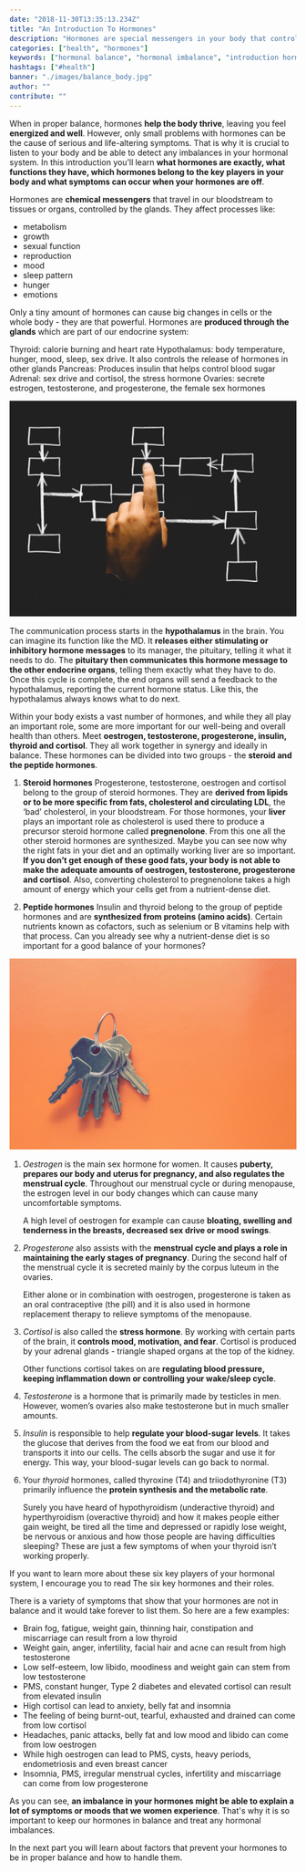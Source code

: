 ```yaml
---
date: "2018-11-30T13:35:13.234Z"
title: "An Introduction To Hormones"
description: "Hormones are special messengers in your body that control major bodily functions. When in balance, they let you thrive, however, a small hormonal imbalance can already totally throw you off your game. Learn more about hormonal balance and how to achieve it. »"
categories: ["health", "hormones"]
keywords: ["hormonal balance", "hormonal imbalance", "introduction hormones"]
hashtags: ["#health"]
banner: "./images/balance_body.jpg"
author: ""
contribute: ""
---
```


When in proper balance, hormones **help the body thrive**, leaving you feel **energized and well**. However, only small problems with hormones can be the cause of serious and life-altering symptoms. That is why it is crucial to listen to your body and be able to detect any imbalances in your hormonal system. In this introduction you’ll learn **what hormones are exactly, what functions they have, which hormones belong to the key players in your body and what symptoms can occur when your hormones are off**.

<Title id="introduction-hormones">What are hormones?</Title>

Hormones are **chemical messengers** that travel in our bloodstream to tissues or organs, controlled by the glands. They affect processes like:

- metabolism
- growth
- sexual function
- reproduction
- mood
- sleep pattern
- hunger
- emotions

Only a tiny amount of hormones can cause big changes in cells or the whole body - they are that powerful.
Hormones are **produced through the glands** which are part of our endocrine system:

Thyroid: calorie burning and heart rate
Hypothalamus: body temperature, hunger, mood, sleep, sex drive. It also controls the release of hormones in other glands
Pancreas: Produces insulin that helps control blood sugar
Adrenal: sex drive and cortisol, the stress hormone
Ovaries: secrete estrogen, testosterone, and progesterone, the female sex hormones

<Title id="introduction-hormones">How communication works among organs</Title>

![hormone introduction communication organs](./images/communication.jpg)

The communication process starts in the **hypothalamus** in the brain. You can imagine its function like the MD. It **releases either stimulating or inhibitory hormone messages** to its manager, the pituitary, telling it what it needs to do. The **pituitary then communicates this hormone message to the other endocrine organs**, telling them exactly what they have to do. Once this cycle is complete, the end organs will send a feedback to the hypothalamus, reporting the current hormone status. Like this, the hypothalamus always knows what to do next.

<Title id="introduction-hormone-types">What are the major types of hormones?</Title>

Within your body exists a vast number of hormones, and while they all play an important role, some are more important for our well-being and overall health than others. Meet **oestrogen, testosterone, progesterone, insulin, thyroid and cortisol**. They all work together in synergy and ideally in balance. These hormones can be divided into two groups - the **steroid and the peptide hormones**.

1. **Steroid hormones**
Progesterone, testosterone, oestrogen and cortisol belong to the group of steroid hormones. They are **derived from lipids or to be more specific from fats, cholesterol and circulating LDL**, the ‘bad’ cholesterol, in your bloodstream. For those hormones, your **liver** plays an important role as cholesterol is used there to produce a precursor steroid hormone called **pregnenolone**. From this one all the other steroid hormones are synthesized. Maybe you can see now why the right fats in your diet and an optimally working liver are so important. **If you don’t get enough of these good fats, your body is not able to make the adequate amounts of oestrogen, testosterone, progesterone and cortisol**. Also, converting cholesterol to pregnenolone takes a high amount of energy which your cells get from a nutrient-dense diet.

2. **Peptide hormones**
Insulin and thyroid belong to the group of peptide hormones and are **synthesized from proteins (amino acids)**. Certain nutrients known as cofactors, such as selenium or B vitamins help with that process. Can you already see why a nutrient-dense diet is so important for a good balance of your hormones?

<Title id="introduction-hormones-key-players">The six key players</Title>

![introduction hormones key players](./images/key_players.jpg)

1. *Oestrogen* is the main sex hormone for women. It causes **puberty, prepares our body and uterus for pregnancy, and also regulates the menstrual cycle**. Throughout our menstrual cycle or during menopause, the estrogen level in our body changes which can cause many uncomfortable symptoms.

	A high level of oestrogen for example can cause **bloating, swelling and tenderness in the breasts, decreased sex drive or mood swings**.

2. *Progesterone*  also assists with the **menstrual cycle and plays a role in maintaining the early stages of pregnancy**. During the second half of the menstrual cycle it is secreted mainly by the corpus luteum in the ovaries.

	Either alone or in combination with oestrogen, progesterone is taken as an oral contraceptive (the pill) and it is also used in hormone replacement therapy to relieve symptoms of the menopause.

3. *Cortisol* is also called the **stress hormone**. By working with certain parts of the brain, it **controls mood, motivation, and fear**. Cortisol is produced by your adrenal glands - triangle shaped organs at the top of the kidney.

	Other functions cortisol takes on are **regulating blood pressure, keeping inflammation down or controlling your wake/sleep cycle**.

4. *Testosterone* is a hormone that is primarily made by testicles in men. However, women’s ovaries also make testosterone but in much smaller amounts.

5. *Insulin* is responsible to help **regulate your blood-sugar levels**. It takes the glucose that derives from the food we eat from our blood and transports it into our cells. The cells absorb the sugar and use it for energy. This way, your blood-sugar levels can go back to normal.

6. Your *thyroid* hormones, called thyroxine (T4) and triiodothyronine (T3) primarily influence the **protein synthesis and the metabolic rate**.

	Surely you have heard of hypothyroidism (underactive thyroid) and hyperthyroidism (overactive thyroid) and how it makes people either gain weight, be tired all the time and depressed or rapidly lose weight, be nervous or anxious and how those people are having difficulties sleeping? These are just a few symptoms of when your thyroid isn’t working properly.

If you want to learn more about these six key players of your hormonal system, I encourage you to read The six key hormones and their roles.


<Title id="hormones-balance">What happens if your Hormones are out of Balance</Title>

There is a variety of symptoms that show that your hormones are not in balance and it would take forever to list them. So here are a few examples:

- Brain fog, fatigue, weight gain, thinning hair, constipation and miscarriage can result from a low thyroid
- Weight gain, anger, infertility, facial hair and acne can result from high testosterone
- Low self-esteem, low libido, moodiness and weight gain can stem from low testosterone
- PMS, constant hunger, Type 2 diabetes and elevated cortisol can result from elevated insulin
- High cortisol can lead to anxiety, belly fat and insomnia
- The feeling of being burnt-out, tearful, exhausted and drained can come from low cortisol
- Headaches, panic attacks, belly fat and low mood and libido can come from low oestrogen
- While high oestrogen can lead to PMS, cysts, heavy periods, endometriosis and even breast cancer
- Insomnia, PMS, irregular menstrual cycles, infertility and miscarriage can come from low progesterone


<Divider/>

As you can see, **an imbalance in your hormones might be able to explain a lot of symptoms or moods that we women experience**. That's why it is so important to keep our hormones in balance and treat any hormonal imbalances.

In the next part you will learn about factors that prevent your hormones to be in proper balance and how to handle them.

